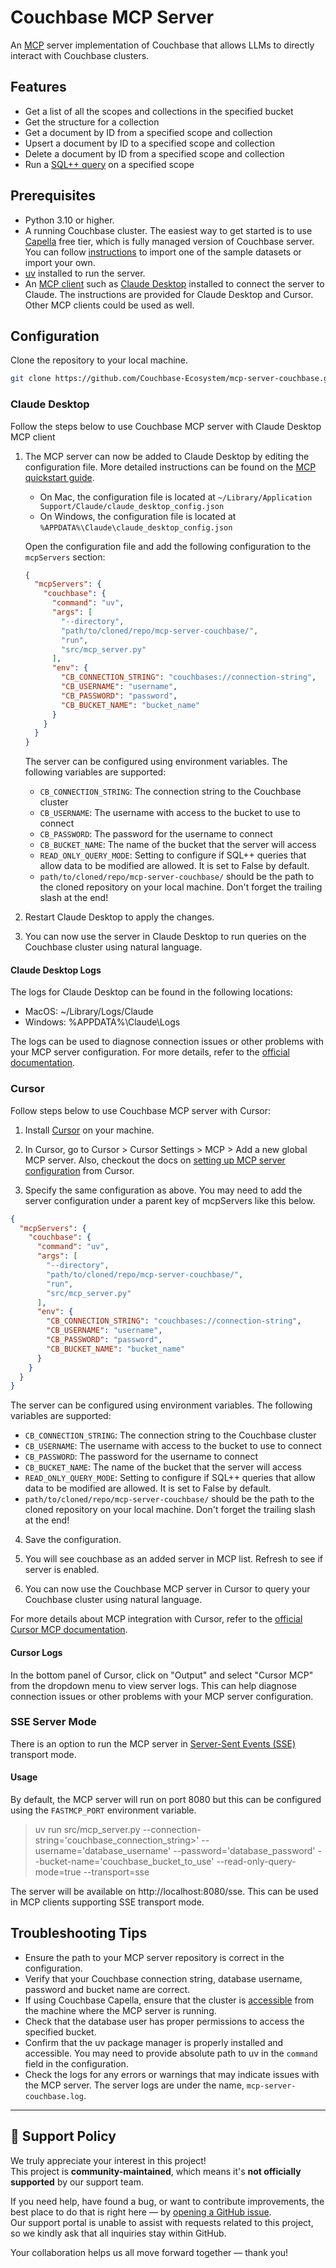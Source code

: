 # Couchbase MCP Server

An [MCP](https://modelcontextprotocol.io/) server implementation of Couchbase that allows LLMs to directly interact with Couchbase clusters.

## Features

- Get a list of all the scopes and collections in the specified bucket
- Get the structure for a collection
- Get a document by ID from a specified scope and collection
- Upsert a document by ID to a specified scope and collection
- Delete a document by ID from a specified scope and collection
- Run a [SQL++ query](https://www.couchbase.com/sqlplusplus/) on a specified scope

## Prerequisites

- Python 3.10 or higher.
- A running Couchbase cluster. The easiest way to get started is to use [Capella](https://docs.couchbase.com/cloud/get-started/create-account.html#getting-started) free tier, which is fully managed version of Couchbase server. You can follow [instructions](https://docs.couchbase.com/cloud/clusters/data-service/import-data-documents.html#import-sample-data) to import one of the sample datasets or import your own.
- [uv](https://docs.astral.sh/uv/) installed to run the server.
- An [MCP client](https://modelcontextprotocol.io/clients) such as [Claude Desktop](https://claude.ai/download) installed to connect the server to Claude. The instructions are provided for Claude Desktop and Cursor. Other MCP clients could be used as well.

## Configuration

Clone the repository to your local machine.

```bash
git clone https://github.com/Couchbase-Ecosystem/mcp-server-couchbase.git
```

### Claude Desktop

Follow the steps below to use Couchbase MCP server with Claude Desktop MCP client

1. The MCP server can now be added to Claude Desktop by editing the configuration file. More detailed instructions can be found on the [MCP quickstart guide](https://modelcontextprotocol.io/quickstart/user).

   - On Mac, the configuration file is located at `~/Library/Application Support/Claude/claude_desktop_config.json`
   - On Windows, the configuration file is located at `%APPDATA%\Claude\claude_desktop_config.json`

   Open the configuration file and add the following configuration to the `mcpServers` section:

   ```json
   {
     "mcpServers": {
       "couchbase": {
         "command": "uv",
         "args": [
           "--directory",
           "path/to/cloned/repo/mcp-server-couchbase/",
           "run",
           "src/mcp_server.py"
         ],
         "env": {
           "CB_CONNECTION_STRING": "couchbases://connection-string",
           "CB_USERNAME": "username",
           "CB_PASSWORD": "password",
           "CB_BUCKET_NAME": "bucket_name"
         }
       }
     }
   }
   ```

   The server can be configured using environment variables. The following variables are supported:

   - `CB_CONNECTION_STRING`: The connection string to the Couchbase cluster
   - `CB_USERNAME`: The username with access to the bucket to use to connect
   - `CB_PASSWORD`: The password for the username to connect
   - `CB_BUCKET_NAME`: The name of the bucket that the server will access
   - `READ_ONLY_QUERY_MODE`: Setting to configure if SQL++ queries that allow data to be modified are allowed. It is set to False by default.
   - `path/to/cloned/repo/mcp-server-couchbase/` should be the path to the cloned repository on your local machine. Don't forget the trailing slash at the end!

2. Restart Claude Desktop to apply the changes.

3. You can now use the server in Claude Desktop to run queries on the Couchbase cluster using natural language.

#### Claude Desktop Logs

The logs for Claude Desktop can be found in the following locations:

- MacOS: ~/Library/Logs/Claude
- Windows: %APPDATA%\Claude\Logs

The logs can be used to diagnose connection issues or other problems with your MCP server configuration. For more details, refer to the [official documentation](https://modelcontextprotocol.io/quickstart/user#getting-logs-from-claude-for-desktop).

### Cursor

Follow steps below to use Couchbase MCP server with Cursor:

1. Install [Cursor](https://cursor.sh/) on your machine.

2. In Cursor, go to Cursor > Cursor Settings > MCP > Add a new global MCP server. Also, checkout the docs on [setting up MCP server configuration](https://docs.cursor.com/context/model-context-protocol#configuring-mcp-servers) from Cursor.

3. Specify the same configuration as above. You may need to add the server configuration under a parent key of mcpServers like this below.

```json
{
  "mcpServers": {
    "couchbase": {
      "command": "uv",
      "args": [
        "--directory",
        "path/to/cloned/repo/mcp-server-couchbase/",
        "run",
        "src/mcp_server.py"
      ],
      "env": {
        "CB_CONNECTION_STRING": "couchbases://connection-string",
        "CB_USERNAME": "username",
        "CB_PASSWORD": "password",
        "CB_BUCKET_NAME": "bucket_name"
      }
    }
  }
}
```

The server can be configured using environment variables. The following variables are supported:

- `CB_CONNECTION_STRING`: The connection string to the Couchbase cluster
- `CB_USERNAME`: The username with access to the bucket to use to connect
- `CB_PASSWORD`: The password for the username to connect
- `CB_BUCKET_NAME`: The name of the bucket that the server will access
- `READ_ONLY_QUERY_MODE`: Setting to configure if SQL++ queries that allow data to be modified are allowed. It is set to False by default.
- `path/to/cloned/repo/mcp-server-couchbase/` should be the path to the cloned repository on your local machine. Don't forget the trailing slash at the end!

4. Save the configuration.

5. You will see couchbase as an added server in MCP list. Refresh to see if server is enabled.

6. You can now use the Couchbase MCP server in Cursor to query your Couchbase cluster using natural language.

For more details about MCP integration with Cursor, refer to the [official Cursor MCP documentation](https://docs.cursor.sh/ai-features/mcp-model-context-protocol).

#### Cursor Logs

In the bottom panel of Cursor, click on "Output" and select "Cursor MCP" from the dropdown menu to view server logs. This can help diagnose connection issues or other problems with your MCP server configuration.

### SSE Server Mode

There is an option to run the MCP server in [Server-Sent Events (SSE)](https://modelcontextprotocol.io/docs/concepts/transports#server-sent-events-sse) transport mode.

#### Usage

By default, the MCP server will run on port 8080 but this can be configured using the `FASTMCP_PORT` environment variable.

> uv run src/mcp_server.py --connection-string='couchbase_connection_string>' --username='database_username' --password='database_password' --bucket-name='couchbase_bucket_to_use' --read-only-query-mode=true --transport=sse

The server will be available on http://localhost:8080/sse. This can be used in MCP clients supporting SSE transport mode.

## Troubleshooting Tips

- Ensure the path to your MCP server repository is correct in the configuration.
- Verify that your Couchbase connection string, database username, password and bucket name are correct.
- If using Couchbase Capella, ensure that the cluster is [accessible](https://docs.couchbase.com/cloud/clusters/allow-ip-address.html) from the machine where the MCP server is running.
- Check that the database user has proper permissions to access the specified bucket.
- Confirm that the uv package manager is properly installed and accessible. You may need to provide absolute path to uv in the `command` field in the configuration.
- Check the logs for any errors or warnings that may indicate issues with the MCP server. The server logs are under the name, `mcp-server-couchbase.log`.

---

## 📢 Support Policy

We truly appreciate your interest in this project!  
This project is **community-maintained**, which means it's **not officially supported** by our support team.

If you need help, have found a bug, or want to contribute improvements, the best place to do that is right here — by [opening a GitHub issue](https://github.com/Couchbase-Ecosystem/mcp-server-couchbase/issues).  
Our support portal is unable to assist with requests related to this project, so we kindly ask that all inquiries stay within GitHub.

Your collaboration helps us all move forward together — thank you!
